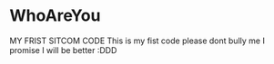 # WhoAreYou
MY FRIST SITCOM CODE
This is my fist code please dont bully me I promise I will be better :DDD
